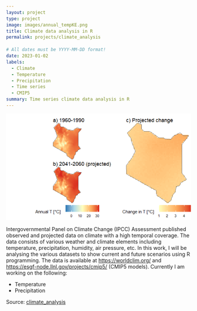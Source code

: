 ```yaml
---
layout: project
type: project
image: images/annual_tempKE.png
title: Climate data analysis in R
permalink: projects/climate_analysis

# All dates must be YYYY-MM-DD format!
date: 2023-01-02
labels:
  - Climate
  - Temperature
  - Precipitation
  - Time series
  - CMIP5
summary: Time series climate data analysis in R 
---
```

<img class="ui medium right floated rounded image" src="../images/temp_change.png">

Intergovernmental Panel on Climate Change (IPCC) Assessment published observed and projected data on climate with a high temporal coverage. The data consists of various weather and climate elements including temperature, precipitation, humidity, air pressure, etc. In this work, I will be analysing the various datasets to show current and future scenarios using R programming. The data is available at https://worldclim.org/ and https://esgf-node.llnl.gov/projects/cmip5/ (CMIP5 models).
Currently I am working on the following:
- Temperature
- Precipitation

Source: <a href="https://github.com/japhethkimeu/climate_analysis"><i class="large github icon"></i>climate_analysis</a>

